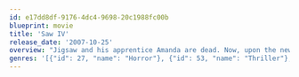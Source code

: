 ```yaml
---
id: e17dd8df-9176-4dc4-9698-20c1988fc00b
blueprint: movie
title: 'Saw IV'
release_date: '2007-10-25'
overview: "Jigsaw and his apprentice Amanda are dead. Now, upon the news of Detective Kerry's murder, two seasoned FBI profilers, Agent Strahm and Agent Perez, arrive in the terrified community to assist the veteran Detective Hoffman in sifting through Jigsaw's latest grisly remains and piecing together the puzzle. However, when SWAT Commander Rigg is abducted and thrust into a game, the last officer untouched by Jigsaw has but ninety minutes to overcome a series of demented traps and save an old friend...or face the deadly consequences."
genres: '[{"id": 27, "name": "Horror"}, {"id": 53, "name": "Thriller"}, {"id": 80, "name": "Crime"}]'
---
```

